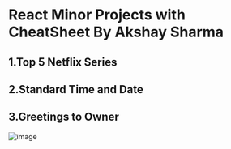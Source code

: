 # React Minor Projects with CheatSheet By Akshay Sharma

## 1.Top 5 Netflix Series 
## 2.Standard Time and Date
## 3.Greetings to Owner 


![image](https://user-images.githubusercontent.com/76440986/117242069-266a8b00-ae52-11eb-9e35-fbd41ddd4f60.png)
